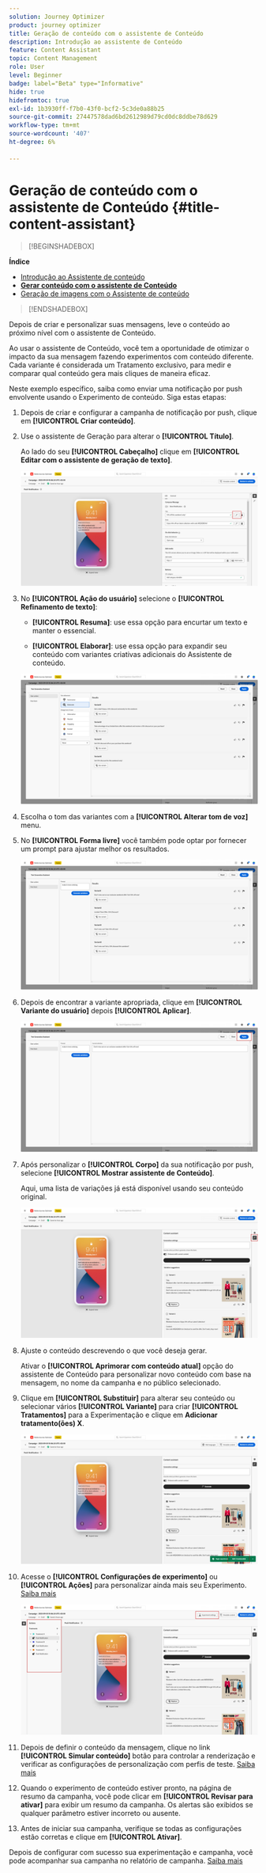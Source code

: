 ```yaml
---
solution: Journey Optimizer
product: journey optimizer
title: Geração de conteúdo com o assistente de Conteúdo
description: Introdução ao assistente de Conteúdo
feature: Content Assistant
topic: Content Management
role: User
level: Beginner
badge: label="Beta" type="Informative"
hide: true
hidefromtoc: true
exl-id: 1b3930ff-f7b0-43f0-bcf2-5c3de0a88b25
source-git-commit: 27447578dad6bd2612989d79cd0dc8ddbe78d629
workflow-type: tm+mt
source-wordcount: '407'
ht-degree: 6%

---
```


# Geração de conteúdo com o assistente de Conteúdo {#title-content-assistant}

>[!BEGINSHADEBOX]

**Índice**

* [Introdução ao Assistente de conteúdo](gs-generative.md)
* **[Gerar conteúdo com o assistente de Conteúdo](generative-content.md)**
* [Geração de imagens com o Assistente de conteúdo](generative-image.md)

>[!ENDSHADEBOX]

Depois de criar e personalizar suas mensagens, leve o conteúdo ao próximo nível com o assistente de Conteúdo.

Ao usar o assistente de Conteúdo, você tem a oportunidade de otimizar o impacto da sua mensagem fazendo experimentos com conteúdo diferente. Cada variante é considerada um Tratamento exclusivo, para medir e comparar qual conteúdo gera mais cliques de maneira eficaz.

Neste exemplo específico, saiba como enviar uma notificação por push envolvente usando o Experimento de conteúdo. Siga estas etapas:

1. Depois de criar e configurar a campanha de notificação por push, clique em **[!UICONTROL Criar conteúdo]**.

1. Use o assistente de Geração para alterar o **[!UICONTROL Título]**.

   Ao lado do seu **[!UICONTROL Cabeçalho]** clique em **[!UICONTROL Editar com o assistente de geração de texto]**.

   ![](assets/gen-ai-title-1.png)

1. No **[!UICONTROL Ação do usuário]** selecione o **[!UICONTROL Refinamento de texto]**:

   * **[!UICONTROL Resuma]**: use essa opção para encurtar um texto e manter o essencial.

   * **[!UICONTROL Elaborar]**: use essa opção para expandir seu conteúdo com variantes criativas adicionais do Assistente de conteúdo.

   ![](assets/gen-ai-title-2.png)

1. Escolha o tom das variantes com a **[!UICONTROL Alterar tom de voz]** menu.

1. No **[!UICONTROL Forma livre]** você também pode optar por fornecer um prompt para ajustar melhor os resultados.

   ![](assets/gen-ai-title-3.png)

1. Depois de encontrar a variante apropriada, clique em **[!UICONTROL Variante do usuário]** depois **[!UICONTROL Aplicar]**.

   ![](assets/gen-ai-title-4.png)

1. Após personalizar o **[!UICONTROL Corpo]** da sua notificação por push, selecione **[!UICONTROL Mostrar assistente de Conteúdo]**.

   Aqui, uma lista de variações já está disponível usando seu conteúdo original.

   ![](assets/gen-ai-title-5.png)

1. Ajuste o conteúdo descrevendo o que você deseja gerar.

   Ativar o **[!UICONTROL Aprimorar com conteúdo atual]** opção do assistente de Conteúdo para personalizar novo conteúdo com base na mensagem, no nome da campanha e no público selecionado.

1. Clique em **[!UICONTROL Substituir]** para alterar seu conteúdo ou selecionar vários **[!UICONTROL Variante]** para criar **[!UICONTROL Tratamentos]** para a Experimentação e clique em **Adicionar tratamento(ões) X**.

   ![](assets/gen-ai-title-6.png)

1. Acesse o **[!UICONTROL Configurações de experimento]** ou **[!UICONTROL Ações]** para personalizar ainda mais seu Experimento. [Saiba mais](../campaigns/content-experiment.md)

   ![](assets/gen-ai-title-7.png)

1. Depois de definir o conteúdo da mensagem, clique no link **[!UICONTROL Simular conteúdo]** botão para controlar a renderização e verificar as configurações de personalização com perfis de teste. [Saiba mais](../content-management/preview-test.md)

1. Quando o experimento de conteúdo estiver pronto, na página de resumo da campanha, você pode clicar em **[!UICONTROL Revisar para ativar]** para exibir um resumo da campanha. Os alertas são exibidos se qualquer parâmetro estiver incorreto ou ausente.

1. Antes de iniciar sua campanha, verifique se todas as configurações estão corretas e clique em **[!UICONTROL Ativar]**.

Depois de configurar com sucesso sua experimentação e campanha, você pode acompanhar sua campanha no relatório de campanha. [Saiba mais](../reports/campaign-global-report.md#experimentation-report)
